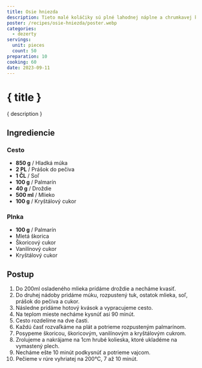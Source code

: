 ```yaml
---
title: Osie hniezda
description: Tieto malé koláčiky sú plné lahodnej náplne a chrumkavej kôrky, tvoriac rozkošný kontrast chutí a textúr.
poster: /recipes/osie-hniezda/poster.webp
categories:
  - dezerty
servings:
  unit: pieces
  count: 50
preparation: 10
cooking: 60
date: 2023-09-11
---
```


# { title }

{ description }

## Ingrediencie

### Cesto

- **850 g** / Hladká múka
- **2 PL** / Prášok do pečiva
- **1 ČL** / Soľ
- **100 g** / Palmarín
- **40 g** / Droždie
- **500 ml** / Mlieko
- **100 g** / Kryštálový cukor

### Plnka

- **100 g** / Palmarín
- Mletá škorica
- Škoricový cukor
- Vanilínový cukor
- Kryštálový cukor

## Postup

1. Do 200ml osladeného mlieka prídáme droždie a necháme kvasiť.
2. Do druhej nádoby pridáme múku, rozpustený tuk, ostatok mlieka, soľ, prášok do pečiva a cukor.
3. Následne pridáme hotový kvások a vypracujeme cesto.
4. Na teplom mieste necháme kysnúť asi 90 minút.
5. Cesto rozdelíme na dve časti.
6. Každú časť rozvaľkáme na plát a potrieme rozpusteným palmarínom.
7. Posypeme škoricou, škoricovým, vanilínovým a kryštálovým cukrom.
8. Zrolujeme a nakrájame na 1cm hrubé kolieska, ktoré ukladéme na vymastený plech.
9. Necháme ešte 10 minút podkysnúť a potrieme vajcom.
10. Pečieme v rúre vyhriatej na 200°C, 7 až 10 minút.
